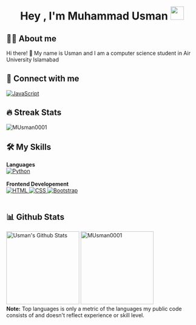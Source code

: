 <h1 align="center">Hey , I'm Muhammad Usman <img src="https://media.giphy.com/media/hvRJCLFzcasrR4ia7z/giphy.gif"
        width="35"></h1>

## :sassy_man: About me
Hi there! 👋 My name is Usman and I am a computer science student in Air University Islamabad

## 👯 Connect with me
<p>
    <a href="https://www.linkedin.com/in/muhammad-usman-780393264/?lipi=urn%3Ali%3Apage%3Ad_flagship3_feed%3Brm4xgw0nSKWVmNdP0oq5TA%3D%3D" target="_blank">
        <img alt="JavaScript"
            src="https://img.shields.io/badge/LinkedIn-0077B5?style=for-the-badge&logo=linkedin&logoColor=white">
    </a>

</p>

## 🔥 Streak Stats
<p><img src="https://github-readme-streak-stats.herokuapp.com/?user=MUsman0001&theme=algolia"
        alt="MUsman0001" /></p>

## 🛠️ My Skills

<p>
    <summary><b>Languages</b></summary>
    <a href="https://www.python.org" target="_blank">
        <img alt="Python"
            src="https://img.shields.io/badge/python-3670A0?style=for-the-badge&logo=python&logoColor=ffdd54">
    </a>
    <br />
    <br />
    <summary><b>Frontend Developement</b></summary>
    <a href="https://www.w3.org/html/" target="_blank">
        <img alt="HTML"
            src="https://img.shields.io/badge/html5-%23E34F26.svg?style=for-the-badge&logo=html5&logoColor=white">
    </a>
    <a href="https://www.w3schools.com/css/" target="_blank">
        <img alt="CSS"
            src="https://img.shields.io/badge/css3-%231572B6.svg?style=for-the-badge&logo=css3&logoColor=white">
    </a>
    <a href="https://getbootstrap.com/" target="_blank">
        <img alt="Bootstrap"
            src="https://img.shields.io/badge/bootstrap-%23563D7C.svg?style=for-the-badge&logo=bootstrap&logoColor=white">
    </a>
    <br />
    <br />

</p>

## 📊 Github Stats
<p>
    <a href="https://github.com/anuraghazra/github-readme-stats"><img alt="Usman's Github Stats"
            src="https://github-readme-stats.vercel.app/api?username=MUsman0001&show_icons=true&count_private=true&theme=algolia"
            height="192px" /></a>
    <img src="https://github-readme-stats.vercel.app/api/top-langs?username=MUsman0001&langs_count=10&show_icons=true&locale=en&layout=compact&theme=algolia"
        alt="MUsman0001" height="192px" />
    <br />
    <b>Note:</b> Top languages is only a metric of the languages my public code consists of and doesn't reflect
    experience or skill level.
</p>
